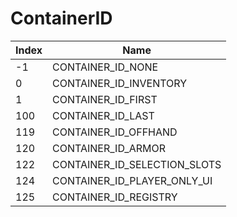 # ContainerID

Index | Name
--- | ---
-1 | CONTAINER_ID_NONE
0 | CONTAINER_ID_INVENTORY
1 | CONTAINER_ID_FIRST
100 | CONTAINER_ID_LAST
119 | CONTAINER_ID_OFFHAND
120 | CONTAINER_ID_ARMOR
122 | CONTAINER_ID_SELECTION_SLOTS
124 | CONTAINER_ID_PLAYER_ONLY_UI
125 | CONTAINER_ID_REGISTRY